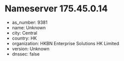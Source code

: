 # Nameserver 175.45.0.14

* as_number: 9381
* name: Unknown
* city: Central
* country: HK
* organization: HKBN Enterprise Solutions HK Limited
* version: Unknown
* dnssec: false
